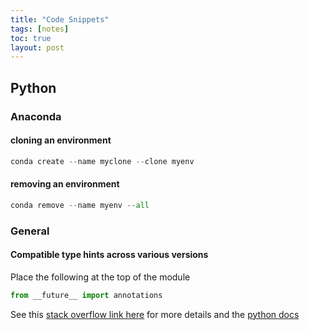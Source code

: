 ```yaml
---
title: "Code Snippets"
tags: [notes]
toc: true
layout: post
---
```


## Python

### Anaconda

#### cloning an environment

```python
conda create --name myclone --clone myenv
```
#### removing an environment

```python
conda remove --name myenv --all
```

### General

#### Compatible type hints across various versions
Place the following at the top of the module

```python
from __future__ import annotations
```
See this [stack overflow link here](https://stackoverflow.com/questions/63939138/is-there-a-way-to-use-python-3-9-type-hinting-in-its-previous-versions) for more details and the [python docs](https://docs.python.org/3/library/__future__.html)
